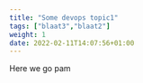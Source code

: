 ```yaml
---
title: "Some devops topic1"
tags: ["blaat3","blaat2"]
weight: 1
date: 2022-02-11T14:07:56+01:00
---
```


Here we go pam
